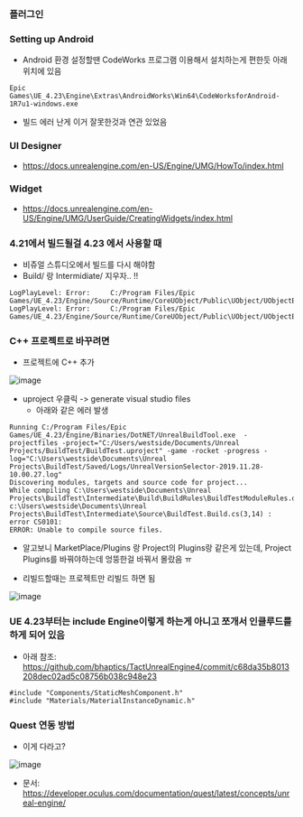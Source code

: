 ### 플러그인 

### Setting up Android 
* Android 환경 설정할땐 CodeWorks 프로그램 이용해서 설치하는게 편한듯 아래 위치에 있음
```
Epic Games\UE_4.23\Engine\Extras\AndroidWorks\Win64\CodeWorksforAndroid-1R7u1-windows.exe
```
* 빌드 에러 난게 이거 잘못한것과 연관 있었음 

### UI Designer
* https://docs.unrealengine.com/en-US/Engine/UMG/HowTo/index.html


### Widget 
* https://docs.unrealengine.com/en-US/Engine/UMG/UserGuide/CreatingWidgets/index.html


### 4.21에서 빌드될걸 4.23 에서 사용할 때 
* 비쥬얼 스튜디오에서 빌드를 다시 해야함 
* Build/ 랑 Intermidiate/  지우자.. !! 

```
LogPlayLevel: Error:     C:/Program Files/Epic Games/UE_4.23/Engine/Source/Runtime/CoreUObject/Public\UObject/UObjectBaseUtility.h(483,14) 
LogPlayLevel: Error:     C:/Program Files/Epic Games/UE_4.23/Engine/Source/Runtime/CoreUObject/Public\UObject/UObjectBaseUtility.h(483,15)

```

### C++ 프로젝트로 바꾸려면 
* 프로젝트에 C++  추가 

![image](https://user-images.githubusercontent.com/1837913/69768822-8a047980-11c5-11ea-85eb-5569f2942a68.png)

* uproject 우클릭 -> generate visual studio files
  * 아래와 같은 에러 발생 

```
Running C:/Program Files/Epic Games/UE_4.23/Engine/Binaries/DotNET/UnrealBuildTool.exe  -projectfiles -project="C:/Users/westside/Documents/Unreal Projects/BuildTest/BuildTest.uproject" -game -rocket -progress -log="C:\Users\westside\Documents\Unreal Projects\BuildTest/Saved/Logs/UnrealVersionSelector-2019.11.28-10.00.27.log"
Discovering modules, targets and source code for project...
While compiling C:\Users\westside\Documents\Unreal Projects\BuildTest\Intermediate\Build\BuildRules\BuildTestModuleRules.dll:
c:\Users\westside\Documents\Unreal Projects\BuildTest\Intermediate\Source\BuildTest.Build.cs(3,14) : error CS0101: 
ERROR: Unable to compile source files.
```

*  알고보니 MarketPlace/Plugins 랑 Project의 Plugins랑 같은게 있는데, Project Plugins를 바꿔야하는데 엉뚱한걸 바꿔서 몰랐음 ㅠ

* 리빌드할때는 프로젝트만 리빌드 하면 됨

![image](https://user-images.githubusercontent.com/1837913/69769679-2a0fd200-11c9-11ea-9811-f912234d6df4.png)




### UE 4.23부터는 include Engine이렇게 하는게 아니고 쪼개서 인클루드를 하게 되어 있음 
* 아래 참조: https://github.com/bhaptics/TactUnrealEngine4/commit/c68da35b8013208dec02ad5c08756b038c948e23

```
#include "Components/StaticMeshComponent.h"
#include "Materials/MaterialInstanceDynamic.h"
```



### Quest 연동 방법 
* 이게 다라고? 

![image](https://user-images.githubusercontent.com/1837913/69779127-48d29080-11ea-11ea-8ad5-9d78bb82ed97.png)

* 문서: https://developer.oculus.com/documentation/quest/latest/concepts/unreal-engine/



